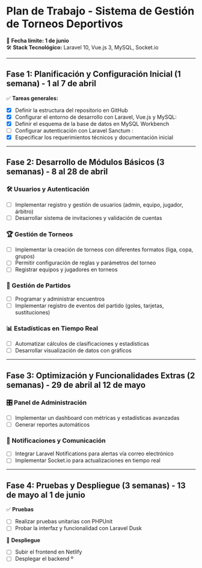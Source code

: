 # Plan de Trabajo - Sistema de Gestión de Torneos Deportivos

📅 **Fecha límite: 1 de junio**  
🛠 **Stack Tecnológico:** Laravel 10, Vue.js 3, MySQL, Socket.io  

---

## **Fase 1: Planificación y Configuración Inicial (1 semana) - 1 al 7 de abril**  
✅ **Tareas generales:**  
- [X] Definir la estructura del repositorio en GitHub  
- [x] Configurar el entorno de desarrollo con Laravel, Vue.js y MySQL:  
- [X] Definir el esquema de la base de datos en MySQL Workbench  
- [ ] Configurar autenticación con Laravel Sanctum :
- [X] Especificar los requerimientos técnicos y documentación inicial  

---

## **Fase 2: Desarrollo de Módulos Básicos (3 semanas) - 8 al 28 de abril**  

### **🛠 Usuarios y Autenticación**  
- [ ] Implementar registro y gestión de usuarios (admin, equipo, jugador, árbitro)  
- [ ] Desarrollar sistema de invitaciones y validación de cuentas  

### **🏆 Gestión de Torneos**  
- [ ] Implementar la creación de torneos con diferentes formatos (liga, copa, grupos)  
- [ ] Permitir configuración de reglas y parámetros del torneo  
- [ ] Registrar equipos y jugadores en torneos  

### **📅 Gestión de Partidos**  
- [ ] Programar y administrar encuentros  
- [ ] Implementar registro de eventos del partido (goles, tarjetas, sustituciones)  

### **📊 Estadísticas en Tiempo Real**  
- [ ] Automatizar cálculos de clasificaciones y estadísticas  
- [ ] Desarrollar visualización de datos con gráficos  

---

## **Fase 3: Optimización y Funcionalidades Extras (2 semanas) - 29 de abril al 12 de mayo**  

### **🎛 Panel de Administración**  
- [ ] Implementar un dashboard con métricas y estadísticas avanzadas  
- [ ] Generar reportes automáticos  

### **📢 Notificaciones y Comunicación**  
- [ ] Integrar Laravel Notifications para alertas vía correo electrónico  
- [ ] Implementar Socket.io para actualizaciones en tiempo real  

---

## **Fase 4: Pruebas y Despliegue (3 semanas) - 13 de mayo al 1 de junio**  

✅ **Pruebas**  
- [ ] Realizar pruebas unitarias con PHPUnit  
- [ ] Probar la interfaz y funcionalidad con Laravel Dusk  

🚀 **Despliegue**  
- [ ] Subir el frontend en Netlify  
- [ ] Desplegar el backend º    
